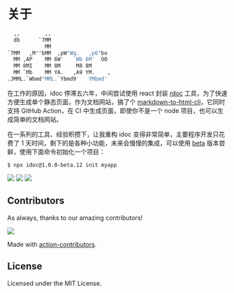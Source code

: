 关于
===

```bash
  ,,        ,,
  db      `7MM
            MM
`7MM   ,M""bMM  ,pW"Wq.   ,p6"bo
  MM ,AP    MM 6W'   `Wb 6M'  OO
  MM 8MI    MM 8M     M8 8M
  MM `Mb    MM YA.   ,A9 YM.    ,
.JMML.`Wbmd"MML.`Ybmd9'   YMbmd'
```

在工作的原因，idoc 停滞五六年，中间尝试使用 react 封装 [rdoc](https://github.com/jaywcjlove/rdoc) 工具，为了快速方便生成单个静态页面，作为文档网站，搞了个 [markdown-to-html-cli](https://github.com/jaywcjlove/markdown-to-html-cli)，它同时支持 GitHub Action，在 CI 中生成页面，即使你不是一个 node 项目，也可以生成简单的文档网站。

在一系列的工具、经验积攒下，让我重构 idoc 变得非常简单，主要程序开发只花费了 1 天时间，剩下的是各种小功能，未来会慢慢的集成，可以使用 [beta](https://www.npmjs.com/package/idoc) 版本尝鲜，使用下面命令初始化一个项目：


```
$ npx idoc@1.0.0-beta.12 init myapp
```

[![](https://img.shields.io/github/forks/jaywcjlove/idoc.svg?style=social)](https://github.com/jaywcjlove/followers) [![](https://img.shields.io/github/stars/jaywcjlove/idoc.svg?style=social)](https://github.com/jaywcjlove/idoc/stargazers) [![](https://img.shields.io/github/followers/jaywcjlove.svg?style=social)](https://github.com/jaywcjlove/followers)


## Contributors

As always, thanks to our amazing contributors!

<a href="https://github.com/jaywcjlove/idoc/graphs/contributors">
  <img src="https://jaywcjlove.github.io/idoc/CONTRIBUTORS.svg" />
</a>

Made with [action-contributors](https://github.com/jaywcjlove/github-action-contributors).

## License

Licensed under the MIT License.

